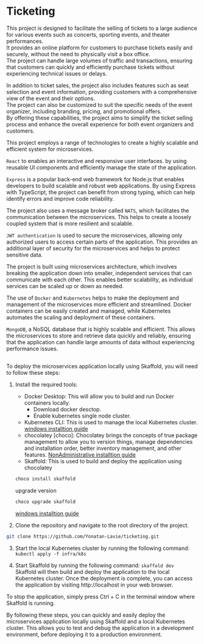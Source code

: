 # Ticketing 
This project is designed to facilitate the selling of tickets to a large audience for various events such as concerts, sporting events, and theater performances.  
It provides an online platform for customers to purchase tickets easily and securely, without the need to physically visit a box office.   
The project can handle large volumes of traffic and transactions, ensuring that customers can quickly and efficiently purchase tickets without experiencing technical issues or delays.

In addition to ticket sales, the project also includes features such as seat selection and event information, providing customers with a comprehensive view of the event and their options.   
The project can also be customized to suit the specific needs of the event organizer, including branding, pricing, and promotional offers.   
By offering these capabilities, the project aims to simplify the ticket selling process and enhance the overall experience for both event organizers and customers.


This project employs a range of technologies to create a highly scalable and efficient system for microservices.  

`React` to enables an interactive and responsive user interfaces. by using reusable UI components and efficiently manage the state of the application.

`Express` is a popular back-end web framework for Node.js that enables developers to build scalable and robust web applications. By using Express with TypeScript, the project can benefit from strong typing, which can help identify errors and improve code reliability.

The project also uses a message broker called `NATS`, which facilitates the communication between the microservices. This helps to create a loosely coupled system that is more resilient and scalable.

`JWT authentication` is used to secure the microservices, allowing only authorized users to access certain parts of the application. This provides an additional layer of security for the microservices and helps to protect sensitive data.

The project is built using microservices architecture, which involves breaking the application down into smaller, independent services that can communicate with each other. This enables better scalability, as individual services can be scaled up or down as needed.

The use of `Docker` and `Kubernetes` helps to make the deployment and management of the microservices more efficient and streamlined. Docker containers can be easily created and managed, while Kubernetes automates the scaling and deployment of these containers.

`MongoDB`, a NoSQL database that is highly scalable and efficient. This allows the microservices to store and retrieve data quickly and reliably, ensuring that the application can handle large amounts of data without experiencing performance issues.

##


To deploy the microservices application locally using Skaffold, you will need to follow these steps:

1. Install the required tools:

   - Docker Desktop: This will allow you to build and run Docker containers locally.
      - Download docker desctop.
      - Enable kubernetes single node cluster.
   - Kubernetes CLI: This is used to manage the local Kubernetes cluster. [windows installtion guide](https://kubernetes.io/docs/tasks/tools/install-kubectl-windows/#install-kubectl-binary-with-curl-on-windows)
   - chocolatey [choco]: Chocolatey brings the concepts of true package management to allow you to version things, manage dependencies and installation order, better inventory management, and other features. [NonAdministrative installtion guide](https://docs.chocolatey.org/en-us/choco/setup#non-administrative-install)
   - Skaffold: This is used to build and deploy the application using chocolatey
   ```bash
   choco install skaffold
   ```
   upgrade version
   ```bash
   choco upgrade skaffold
   ```
   [windows installtion guide](https://skaffold.dev/docs/install/#standalone-binary)
2.  Clone the repository and navigate to the root directory of the project.
```bash
git clone https://github.com/Yonatan-Lavie/ticketing.git
```

3. Start the local Kubernetes cluster by running the following command: ```kubectl apply -f infra/k8s``` 

4. Start Skaffold by running the following command: ```skaffold dev```  
Skaffold will then build and deploy the application to the local Kubernetes cluster. Once the deployment is complete, you can access the application by visiting http://localhost in your web browser.

To stop the application, simply press Ctrl + C in the terminal window where Skaffold is running.

By following these steps, you can quickly and easily deploy the microservices application locally using Skaffold and a local Kubernetes cluster. This allows you to test and debug the application in a development environment, before deploying it to a production environment.
